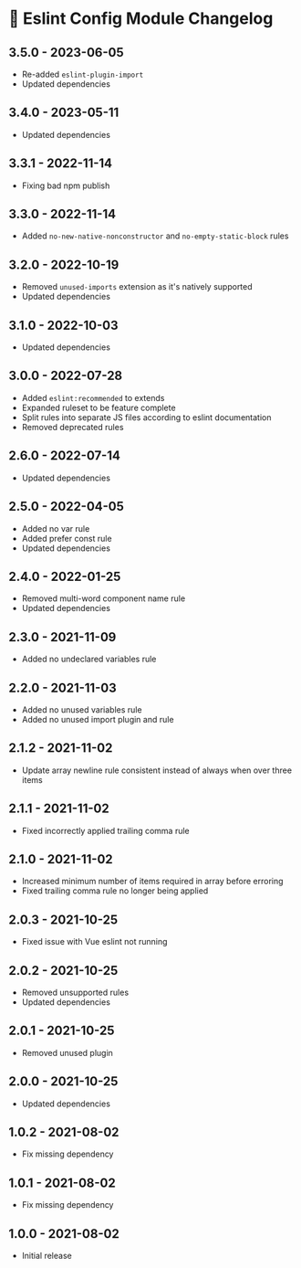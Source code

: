# 📅 Eslint Config Module Changelog

## 3.5.0 - 2023-06-05

* Re-added `eslint-plugin-import`
* Updated dependencies

## 3.4.0 - 2023-05-11

* Updated dependencies

## 3.3.1 - 2022-11-14

* Fixing bad npm publish

## 3.3.0 - 2022-11-14

* Added `no-new-native-nonconstructor` and `no-empty-static-block` rules

## 3.2.0 - 2022-10-19

* Removed `unused-imports` extension as it's natively supported
* Updated dependencies

## 3.1.0 - 2022-10-03

* Updated dependencies

## 3.0.0 - 2022-07-28

* Added `eslint:recommended` to extends
* Expanded ruleset to be feature complete
* Split rules into separate JS files according to eslint documentation
* Removed deprecated rules

## 2.6.0 - 2022-07-14

* Updated dependencies

## 2.5.0 - 2022-04-05

* Added no var rule
* Added prefer const rule
* Updated dependencies

## 2.4.0 - 2022-01-25

* Removed multi-word component name rule
* Updated dependencies

## 2.3.0 - 2021-11-09

* Added no undeclared variables rule

## 2.2.0 - 2021-11-03

* Added no unused variables rule
* Added no unused import plugin and rule

## 2.1.2 - 2021-11-02

* Update array newline rule consistent instead of always when over three items

## 2.1.1 - 2021-11-02

* Fixed incorrectly applied trailing comma rule

## 2.1.0 - 2021-11-02

* Increased minimum number of items required in array before erroring
* Fixed trailing comma rule no longer being applied

## 2.0.3 - 2021-10-25

* Fixed issue with Vue eslint not running

## 2.0.2 - 2021-10-25

* Removed unsupported rules
* Updated dependencies

## 2.0.1 - 2021-10-25

* Removed unused plugin

## 2.0.0 - 2021-10-25

* Updated dependencies

## 1.0.2 - 2021-08-02

* Fix missing dependency

## 1.0.1 - 2021-08-02

* Fix missing dependency

## 1.0.0 - 2021-08-02

* Initial release
